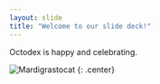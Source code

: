 ```yaml
---
layout: slide
title: "Welcome to our slide deck!"
---
```


Octodex is happy and celebrating.

![Mardigrastocat](https://octodex.github.com/images/Mardigrastocat.png)
{: .center}
